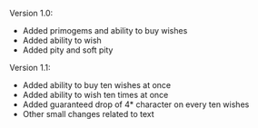 Version 1.0:
- Added primogems and ability to buy wishes
- Added ability to wish
- Added pity and soft pity

Version 1.1:
- Added ability to buy ten wishes at once
- Added ability to wish ten times at once
- Added guaranteed drop of 4* character on every ten wishes
- Other small changes related to text
